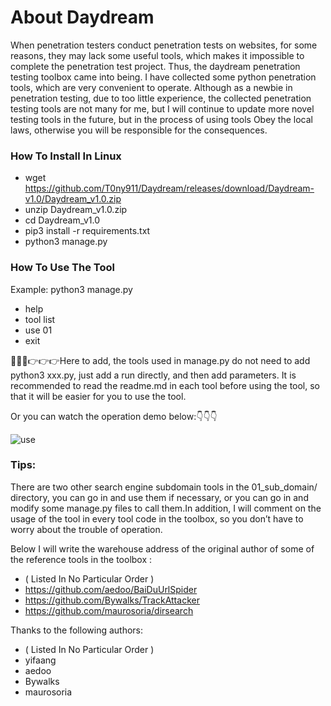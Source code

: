 # About Daydream
When penetration testers conduct penetration tests on websites, for some reasons, they may lack some useful tools, which makes it impossible to complete the penetration test project. Thus, the daydream penetration testing toolbox came into being. I have collected some python penetration tools, which are very convenient to operate. Although as a newbie in penetration testing, due to too little experience, the collected penetration testing tools are not many for me, but I will continue to update more novel testing tools in the future, but in the process of using tools Obey the local laws, otherwise you will be responsible for the consequences.

### How To Install In Linux
- wget https://github.com/T0ny911/Daydream/releases/download/Daydream-v1.0/Daydream_v1.0.zip
- unzip Daydream_v1.0.zip
- cd Daydream_v1.0
- pip3 install -r requirements.txt
- python3 manage.py

### How To Use The Tool
Example:
python3 manage.py
- help
- tool list
- use 01
- exit

👹👹👹👉👉👉Here to add, the tools used in manage.py do not need to add python3 xxx.py, just add a run directly, and then add parameters. It is recommended to read the readme.md in each tool before using the tool, so that it will be easier for you to use the tool.

Or you can watch the operation demo below:👇👇👇

![use](https://user-images.githubusercontent.com/78642990/129877741-a4761d51-0655-4f61-a780-4359b7ec375f.gif)

### Tips:

There are two other search engine subdomain tools in the 01_sub_domain/ directory, you can go in and use them if necessary, or you can go in and modify some manage.py files to call them.In addition, I will comment on the usage of the tool in every tool code in the toolbox, so you don’t have to worry about the trouble of operation.

Below I will write the warehouse address of the original author of some of the reference tools in the toolbox :
- ( Listed In No Particular Order )
- https://github.com/aedoo/BaiDuUrlSpider
- https://github.com/Bywalks/TrackAttacker
- https://github.com/maurosoria/dirsearch

Thanks to the following authors:
- ( Listed In No Particular Order )
- yifaang
- aedoo
- Bywalks
- maurosoria
